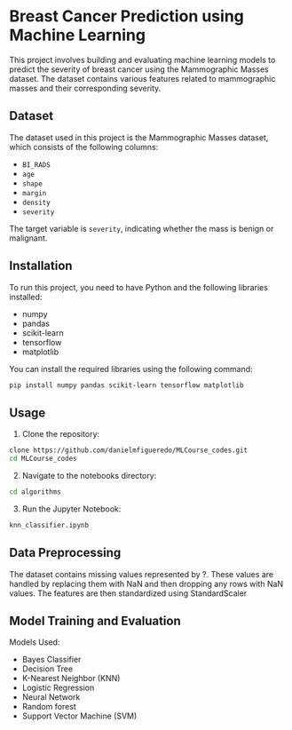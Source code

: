 # Breast Cancer Prediction using Machine Learning

This project involves building and evaluating machine learning models to predict the severity of breast cancer using the Mammographic Masses dataset. The dataset contains various features related to mammographic masses and their corresponding severity.

## Dataset

The dataset used in this project is the Mammographic Masses dataset, which consists of the following columns:

- `BI_RADS`
- `age`
- `shape`
- `margin`
- `density`
- `severity`

The target variable is `severity`, indicating whether the mass is benign or malignant.
## Installation

To run this project, you need to have Python and the following libraries installed:

- numpy
- pandas
- scikit-learn
- tensorflow
- matplotlib

You can install the required libraries using the following command:

```bash
pip install numpy pandas scikit-learn tensorflow matplotlib
```
## Usage
1. Clone the repository:
   
```bash
clone https://github.com/danielmfigueredo/MLCourse_codes.git
cd MLCourse_codes
```

2. Navigate to the notebooks directory:

```bash
cd algorithms
```

3. Run the Jupyter Notebook:

```bash
knn_classifier.ipynb
```

## Data Preprocessing
The dataset contains missing values represented by ?. These values are handled by replacing them with NaN and then dropping any rows with NaN values. The features are then standardized using StandardScaler

## Model Training and Evaluation

Models Used:

- Bayes Classifier
- Decision Tree
- K-Nearest Neighbor (KNN)
- Logistic Regression
- Neural Network
- Random forest
- Support Vector Machine (SVM)
